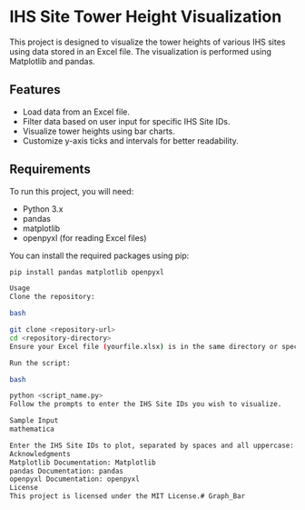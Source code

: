 # IHS Site Tower Height Visualization

This project is designed to visualize the tower heights of various IHS sites using data stored in an Excel file. The visualization is performed using Matplotlib and pandas.

## Features

- Load data from an Excel file.
- Filter data based on user input for specific IHS Site IDs.
- Visualize tower heights using bar charts.
- Customize y-axis ticks and intervals for better readability.

## Requirements

To run this project, you will need:

- Python 3.x
- pandas
- matplotlib
- openpyxl (for reading Excel files)

You can install the required packages using pip:

```bash
pip install pandas matplotlib openpyxl

Usage
Clone the repository:

bash

git clone <repository-url>
cd <repository-directory>
Ensure your Excel file (yourfile.xlsx) is in the same directory or specify the correct path in the script.

Run the script:

bash

python <script_name.py>
Follow the prompts to enter the IHS Site IDs you wish to visualize.

Sample Input
mathematica

Enter the IHS Site IDs to plot, separated by spaces and all uppercase: 
Acknowledgments
Matplotlib Documentation: Matplotlib
pandas Documentation: pandas
openpyxl Documentation: openpyxl
License
This project is licensed under the MIT License.#   G r a p h _ B a r  
 